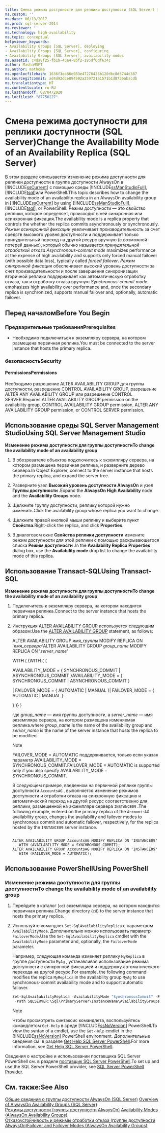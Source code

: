 ```yaml
---
title: Смена режима доступности для реплики доступности (SQL Server) | Документы Майкрософт
ms.custom: ''
ms.date: 06/13/2017
ms.prod: sql-server-2014
ms.reviewer: ''
ms.technology: high-availability
ms.topic: conceptual
helpviewer_keywords:
- Availability Groups [SQL Server], deploying
- Availability Groups [SQL Server], configuring
- Availability Groups [SQL Server], availability modes
ms.assetid: c4da8f25-fb1b-45a4-8bf2-195df6df634c
author: MashaMSFT
ms.author: mathoma
ms.openlocfilehash: 1636f3ea86e083e47276423b120dbc8d3744d387
ms.sourcegitcommit: ad4d92dce894592a259721a1571b1d8736abacdb
ms.translationtype: MT
ms.contentlocale: ru-RU
ms.lasthandoff: 08/04/2020
ms.locfileid: "87750227"
---
```

# <a name="change-the-availability-mode-of-an-availability-replica-sql-server"></a><span data-ttu-id="03618-102">Смена режима доступности для реплики доступности (SQL Server)</span><span class="sxs-lookup"><span data-stu-id="03618-102">Change the Availability Mode of an Availability Replica (SQL Server)</span></span>
  <span data-ttu-id="03618-103">В этом разделе описывается изменение режима доступности для реплики доступности в группе доступности AlwaysOn в [!INCLUDE[ssCurrent](../../../includes/sscurrent-md.md)] с помощью среды [!INCLUDE[ssManStudioFull](../../../includes/ssmanstudiofull-md.md)], [!INCLUDE[tsql](../../../includes/tsql-md.md)]или PowerShell.</span><span class="sxs-lookup"><span data-stu-id="03618-103">This topic describes how to change the availability mode of an availability replica in an AlwaysOn availability group in [!INCLUDE[ssCurrent](../../../includes/sscurrent-md.md)] by using [!INCLUDE[ssManStudioFull](../../../includes/ssmanstudiofull-md.md)], [!INCLUDE[tsql](../../../includes/tsql-md.md)], or PowerShell.</span></span> <span data-ttu-id="03618-104">Режим доступности — это свойство реплики, которое определяет, происходит в ней синхронная или асинхронная фиксация.</span><span class="sxs-lookup"><span data-stu-id="03618-104">The availability mode is a replica property that controls the whether the replica commits asynchronously or synchronously.</span></span> <span data-ttu-id="03618-105">*Режим асинхронной фиксации* увеличивает производительность за счет средств высокого уровня доступности и поддерживает только принудительный переход на другой ресурс вручную (с возможной потерей данных), который обычно называется *принудительной отработкой отказа*.</span><span class="sxs-lookup"><span data-stu-id="03618-105">*Asynchronous-commit mode* maximizes performance at the expense of high availability and supports only forced manual failover (with possible data loss), typically called *forced failover*.</span></span> <span data-ttu-id="03618-106">*Режим синхронной фиксации* обеспечивает высокий уровень доступности за счет производительности и после завершения синхронизации вторичной реплики поддерживает как автоматическую отработку отказа, так и отработку отказа вручную.</span><span class="sxs-lookup"><span data-stu-id="03618-106">*Synchronous-commit mode* emphasizes high availability over performance and, once the secondary replica is synchronized, supports manual failover and, optionally, automatic failover.</span></span>  
  

  
##  <a name="before-you-begin"></a><a name="BeforeYouBegin"></a> <span data-ttu-id="03618-107">Перед началом</span><span class="sxs-lookup"><span data-stu-id="03618-107">Before You Begin</span></span>  
  
###  <a name="prerequisites"></a><a name="Prerequisites"></a> <span data-ttu-id="03618-108">Предварительные требования</span><span class="sxs-lookup"><span data-stu-id="03618-108">Prerequisites</span></span>  
  
-   <span data-ttu-id="03618-109">Необходимо подключиться к экземпляру сервера, на котором размещена первичная реплика.</span><span class="sxs-lookup"><span data-stu-id="03618-109">You must be connected to the server instance that hosts the primary replica.</span></span>  
  
###  <a name="security"></a><a name="Security"></a> <span data-ttu-id="03618-110">безопасность</span><span class="sxs-lookup"><span data-stu-id="03618-110">Security</span></span>  
  
####  <a name="permissions"></a><a name="Permissions"></a> <span data-ttu-id="03618-111">Permissions</span><span class="sxs-lookup"><span data-stu-id="03618-111">Permissions</span></span>  
 <span data-ttu-id="03618-112">Необходимо разрешение ALTER AVAILABILITY GROUP для группы доступности, разрешение CONTROL AVAILABILITY GROUP, разрешение ALTER ANY AVAILABILITY GROUP или разрешение CONTROL SERVER.</span><span class="sxs-lookup"><span data-stu-id="03618-112">Requires ALTER AVAILABILITY GROUP permission on the availability group, CONTROL AVAILABILITY GROUP permission, ALTER ANY AVAILABILITY GROUP permission, or CONTROL SERVER permission.</span></span>  
  
##  <a name="using-sql-server-management-studio"></a><a name="SSMSProcedure"></a> <span data-ttu-id="03618-113">Использование среды SQL Server Management Studio</span><span class="sxs-lookup"><span data-stu-id="03618-113">Using SQL Server Management Studio</span></span>  
 <span data-ttu-id="03618-114">**Изменение режима доступности для группы доступности**</span><span class="sxs-lookup"><span data-stu-id="03618-114">**To change the availability mode of an availability group**</span></span>  
  
1.  <span data-ttu-id="03618-115">В обозревателе объектов подключитесь к экземпляру сервера, на котором размещена первичная реплика, и разверните дерево сервера.</span><span class="sxs-lookup"><span data-stu-id="03618-115">In Object Explorer, connect to the server instance that hosts the primary replica, and expand the server tree.</span></span>  
  
2.  <span data-ttu-id="03618-116">Разверните узел **Высокий уровень доступности AlwaysOn** и узел **Группы доступности** .</span><span class="sxs-lookup"><span data-stu-id="03618-116">Expand the **AlwaysOn High Availability** node and the **Availability Groups** node.</span></span>  
  
3.  <span data-ttu-id="03618-117">Щелкните группу доступности, реплику которой нужно изменить.</span><span class="sxs-lookup"><span data-stu-id="03618-117">Click the availability group whose replica you want to change.</span></span>  
  
4.  <span data-ttu-id="03618-118">Щелкните правой кнопкой мыши реплику и выберите пункт **Свойства**.</span><span class="sxs-lookup"><span data-stu-id="03618-118">Right-click the replica, and click **Properties**.</span></span>  
  
5.  <span data-ttu-id="03618-119">В диалоговом окне **Свойства реплики доступности** измените режим доступности для этой реплики с помощью раскрывающегося списка **Режим доступности** .</span><span class="sxs-lookup"><span data-stu-id="03618-119">In the **Availability Replica Properties** dialog box, use the **Availability mode** drop list to change the availability mode of this replica.</span></span>  
  
##  <a name="using-transact-sql"></a><a name="TsqlProcedure"></a> <span data-ttu-id="03618-120">Использование Transact-SQL</span><span class="sxs-lookup"><span data-stu-id="03618-120">Using Transact-SQL</span></span>  
 <span data-ttu-id="03618-121">**Изменение режима доступности для группы доступности**</span><span class="sxs-lookup"><span data-stu-id="03618-121">**To change the availability mode of an availability group**</span></span>  
  
1.  <span data-ttu-id="03618-122">Подключитесь к экземпляру сервера, на котором находится первичная реплика.</span><span class="sxs-lookup"><span data-stu-id="03618-122">Connect to the server instance that hosts the primary replica.</span></span>  
  
2.  <span data-ttu-id="03618-123">Инструкция [ALTER AVAILABILITY GROUP](/sql/t-sql/statements/alter-availability-group-transact-sql) используется следующим образом:</span><span class="sxs-lookup"><span data-stu-id="03618-123">Use the [ALTER AVAILABILITY GROUP](/sql/t-sql/statements/alter-availability-group-transact-sql) statement, as follows:</span></span>  
  
     <span data-ttu-id="03618-124">ALTER AVAILABILITY GROUP *имя_группы* MODIFY REPLICA ON '*имя_сервера*'</span><span class="sxs-lookup"><span data-stu-id="03618-124">ALTER AVAILABILITY GROUP *group_name* MODIFY REPLICA ON '*server_name*'</span></span>  
  
     <span data-ttu-id="03618-125">WITH ( {</span><span class="sxs-lookup"><span data-stu-id="03618-125">WITH ( {</span></span>  
  
     <span data-ttu-id="03618-126">AVAILABILITY_MODE = { SYNCHRONOUS_COMMIT | ASYNCHRONOUS_COMMIT }</span><span class="sxs-lookup"><span data-stu-id="03618-126">AVAILABILITY_MODE = { SYNCHRONOUS_COMMIT | ASYNCHRONOUS_COMMIT }</span></span>  
  
     <span data-ttu-id="03618-127">| FAILOVER_MODE = { AUTOMATIC | MANUAL }</span><span class="sxs-lookup"><span data-stu-id="03618-127">| FAILOVER_MODE = { AUTOMATIC | MANUAL }</span></span>  
  
     <span data-ttu-id="03618-128">} )</span><span class="sxs-lookup"><span data-stu-id="03618-128">} )</span></span>  
  
     <span data-ttu-id="03618-129">где *group_name* — имя группы доступности, а *server_name* — имя экземпляра сервера, на котором размещена изменяемая реплика.</span><span class="sxs-lookup"><span data-stu-id="03618-129">where *group_name* is the name of the availability group and *server_name* is the name of the server instance that hosts the replica to be modified.</span></span>  
  
    > [!NOTE]  
    >  <span data-ttu-id="03618-130">FAILOVER_MODE = AUTOMATIC поддерживается, только если указан параметр AVAILABILITY_MODE = SYNCHRONOUS_COMMIT.</span><span class="sxs-lookup"><span data-stu-id="03618-130">FAILOVER_MODE = AUTOMATIC is supported only if you also specify AVAILABILITY_MODE = SYNCHRONOUS_COMMIT.</span></span>  
  
     <span data-ttu-id="03618-131">В следующем примере, введенном на первичной реплике группы доступности `AccountsAG` , выполняется изменение режимов доступности и отработки отказа на синхронную фиксацию и автоматический переход на другой ресурс соответственно для реплики, размещенной на экземпляре сервера `INSTANCE09` .</span><span class="sxs-lookup"><span data-stu-id="03618-131">The following example, entered on the primary replica of the `AccountsAG` availability group, changes the availability and failover modes to synchronous commit and automatic failover, respectively, for the replica hosted by the `INSTANCE09` server instance.</span></span>  
  
    ```  
  
    ALTER AVAILABILITY GROUP AccountsAG MODIFY REPLICA ON 'INSTANCE09'  
       WITH (AVAILABILITY_MODE = SYNCHRONOUS_COMMIT);  
    ALTER AVAILABILITY GROUP AccountsAG MODIFY REPLICA ON 'INSTANCE09'  
       WITH (FAILOVER_MODE = AUTOMATIC);  
    ```  
  
##  <a name="using-powershell"></a><a name="PowerShellProcedure"></a> <span data-ttu-id="03618-132">Использование PowerShell</span><span class="sxs-lookup"><span data-stu-id="03618-132">Using PowerShell</span></span>

### <a name="to-change-the-availability-mode-of-an-availability-group"></a><span data-ttu-id="03618-133">Изменение режима доступности для группы доступности</span><span class="sxs-lookup"><span data-stu-id="03618-133">To change the availability mode of an availability group</span></span>
  
1.  <span data-ttu-id="03618-134">Перейдите в каталог (`cd`) экземпляра сервера, на котором находится первичная реплика.</span><span class="sxs-lookup"><span data-stu-id="03618-134">Change directory (`cd`) to the server instance that hosts the primary replica.</span></span>  
  
2.  <span data-ttu-id="03618-135">Используйте командлет `Set-SqlAvailabilityReplica` с параметром `AvailabilityMode`. Дополнительно можно использовать параметр `FailoverMode`.</span><span class="sxs-lookup"><span data-stu-id="03618-135">Use the `Set-SqlAvailabilityReplica` cmdlet with the `AvailabilityMode` parameter and, optionally, the `FailoverMode` parameter.</span></span>  
  
     <span data-ttu-id="03618-136">Например, следующая команда изменяет реплику `MyReplica` в группе доступности `MyAg` , устанавливая использование режима доступности с синхронной фиксацией и поддержку автоматического перехода на другой ресурс.</span><span class="sxs-lookup"><span data-stu-id="03618-136">For example, the following command modifies the replica `MyReplica` in the availability group `MyAg` to use synchronous-commit availability mode and to support automatic failover.</span></span>  
  
    ```powershell
    Set-SqlAvailabilityReplica -AvailabilityMode "SynchronousCommit" -FailoverMode "Automatic" `   
     -Path SQLSERVER:\Sql\PrimaryServer\InstanceName\AvailabilityGroups\MyAg\AvailabilityReplicas\MyReplica  
    ```  
  
    > [!NOTE]  
    >  <span data-ttu-id="03618-137">Чтобы просмотреть синтаксис командлета, воспользуйтесь командлетом `Get-Help` в среде [!INCLUDE[ssNoVersion](../../../includes/ssnoversion-md.md)] PowerShell.</span><span class="sxs-lookup"><span data-stu-id="03618-137">To view the syntax of a cmdlet, use the `Get-Help` cmdlet in the [!INCLUDE[ssNoVersion](../../../includes/ssnoversion-md.md)] PowerShell environment.</span></span> <span data-ttu-id="03618-138">Дополнительные сведения см. в разделе [Get Help SQL Server PowerShell](../../../powershell/sql-server-powershell.md).</span><span class="sxs-lookup"><span data-stu-id="03618-138">For more information, see [Get Help SQL Server PowerShell](../../../powershell/sql-server-powershell.md).</span></span>  
  
<span data-ttu-id="03618-139">Сведения о настройке и использовании поставщика SQL Server PowerShell см. в разделе [поставщик SQL Server PowerShell](../../../powershell/sql-server-powershell-provider.md).</span><span class="sxs-lookup"><span data-stu-id="03618-139">To set up and use the SQL Server PowerShell provider, see [SQL Server PowerShell Provider](../../../powershell/sql-server-powershell-provider.md).</span></span>
  
## <a name="see-also"></a><span data-ttu-id="03618-140">См. также:</span><span class="sxs-lookup"><span data-stu-id="03618-140">See Also</span></span>  
 <span data-ttu-id="03618-141">[Общие сведения о группы доступности AlwaysOn &#40;SQL Server&#41;](overview-of-always-on-availability-groups-sql-server.md) </span><span class="sxs-lookup"><span data-stu-id="03618-141">[Overview of AlwaysOn Availability Groups &#40;SQL Server&#41;](overview-of-always-on-availability-groups-sql-server.md) </span></span>  
 <span data-ttu-id="03618-142">[Режимы доступности (группы доступности AlwaysOn)](availability-modes-always-on-availability-groups.md) </span><span class="sxs-lookup"><span data-stu-id="03618-142">[Availability Modes (AlwaysOn Availability Groups)](availability-modes-always-on-availability-groups.md) </span></span>  
 [<span data-ttu-id="03618-143">Отказоустойчивость и режимы отработки отказа &#40;группы доступности AlwaysOn&#41;</span><span class="sxs-lookup"><span data-stu-id="03618-143">Failover and Failover Modes &#40;AlwaysOn Availability Groups&#41;</span></span>](failover-and-failover-modes-always-on-availability-groups.md)  
